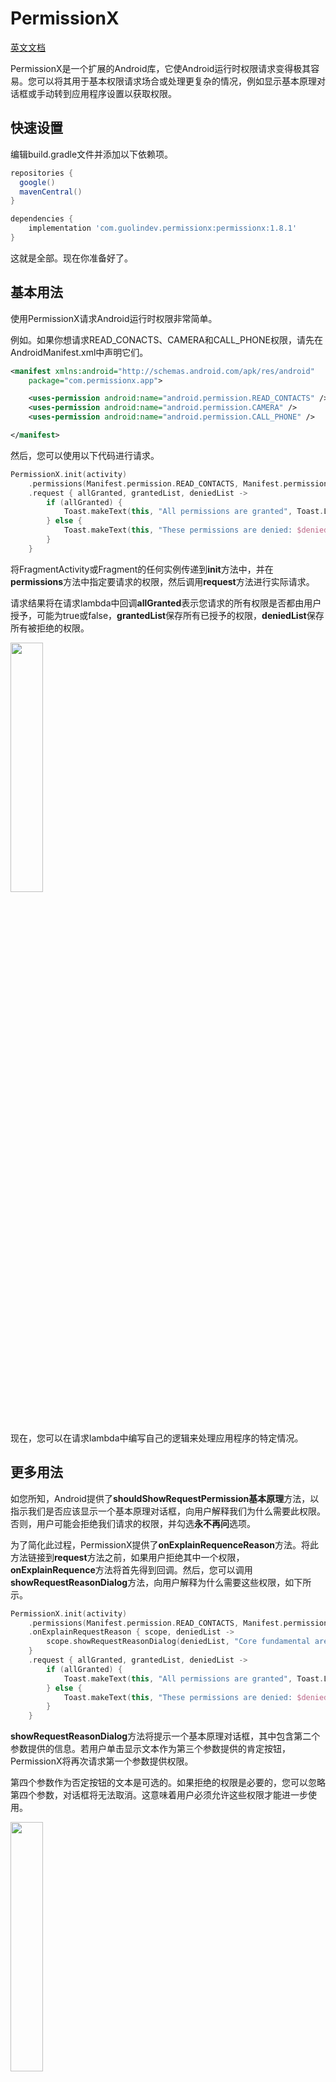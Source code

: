# PermissionX

[英文文档](README.md)

PermissionX是一个扩展的Android库，它使Android运行时权限请求变得极其容易。您可以将其用于基本权限请求场合或处理更复杂的情况，例如显示基本原理对话框或手动转到应用程序设置以获取权限。

## 快速设置

编辑build.gradle文件并添加以下依赖项。

```groovy
repositories {
  google()
  mavenCentral()
}

dependencies {
    implementation 'com.guolindev.permissionx:permissionx:1.8.1'
}
```

这就是全部。现在你准备好了。

## 基本用法

使用PermissionX请求Android运行时权限非常简单。

例如。如果你想请求READ_CONACTS、CAMERA和CALL_PHONE权限，请先在AndroidManifest.xml中声明它们。

```xml
<manifest xmlns:android="http://schemas.android.com/apk/res/android"
    package="com.permissionx.app">

	<uses-permission android:name="android.permission.READ_CONTACTS" />
	<uses-permission android:name="android.permission.CAMERA" />
	<uses-permission android:name="android.permission.CALL_PHONE" />

</manifest>
```

然后，您可以使用以下代码进行请求。

```kotlin
PermissionX.init(activity)
    .permissions(Manifest.permission.READ_CONTACTS, Manifest.permission.CAMERA, Manifest.permission.CALL_PHONE)
    .request { allGranted, grantedList, deniedList ->
        if (allGranted) {
            Toast.makeText(this, "All permissions are granted", Toast.LENGTH_LONG).show()
        } else {
            Toast.makeText(this, "These permissions are denied: $deniedList", Toast.LENGTH_LONG).show()
        }
    }
```

将FragmentActivity或Fragment的任何实例传递到**init**方法中，并在**permissions**方法中指定要请求的权限，然后调用**request**方法进行实际请求。

请求结果将在请求lambda中回调**allGranted**表示您请求的所有权限是否都由用户授予，可能为true或false，**grantedList**保存所有已授予的权限，**deniedList**保存所有被拒绝的权限。

<img src="screenshots/1.gif" width="32%" />

现在，您可以在请求lambda中编写自己的逻辑来处理应用程序的特定情况。

## 更多用法

如您所知，Android提供了**shouldShowRequestPermission基本原理**方法，以指示我们是否应该显示一个基本原理对话框，向用户解释我们为什么需要此权限。否则，用户可能会拒绝我们请求的权限，并勾选**永不再问**选项。

为了简化此过程，PermissionX提供了**onExplainRequenceReason**方法。将此方法链接到**request**方法之前，如果用户拒绝其中一个权限，**onExplainRequence**方法将首先得到回调。然后，您可以调用**showRequestReasonDialog**方法，向用户解释为什么需要这些权限，如下所示。

```kotlin
PermissionX.init(activity)
    .permissions(Manifest.permission.READ_CONTACTS, Manifest.permission.CAMERA, Manifest.permission.CALL_PHONE)
    .onExplainRequestReason { scope, deniedList ->
        scope.showRequestReasonDialog(deniedList, "Core fundamental are based on these permissions", "OK", "Cancel")
    }
    .request { allGranted, grantedList, deniedList ->
        if (allGranted) {
            Toast.makeText(this, "All permissions are granted", Toast.LENGTH_LONG).show()
        } else {
            Toast.makeText(this, "These permissions are denied: $deniedList", Toast.LENGTH_LONG).show()
        }
    }
```

**showRequestReasonDialog**方法将提示一个基本原理对话框，其中包含第二个参数提供的信息。若用户单击显示文本作为第三个参数提供的肯定按钮，PermissionX将再次请求第一个参数提供权限。

第四个参数作为否定按钮的文本是可选的。如果拒绝的权限是必要的，您可以忽略第四个参数，对话框将无法取消。这意味着用户必须允许这些权限才能进一步使用。

<img src="screenshots/2.gif" width="32%" />

当然，用户仍然可以拒绝某些权限，并选中**永不再问**选项。在这种情况下，每次我们再次请求这些权限时，都会被自动拒绝。我们唯一能做的就是提示用户，他们需要在应用程序设置中手动允许这些权限以继续使用。但PermissionX做得更好。

PermissionX提供了**onForwardToSettings**方法来处理此情况。将此方法链接到**request**方法之前，如果某些权限被用户“拒绝且不再询问”，则**onForwardToSettings**方法将获得回调。然后，您可以调用**showForwardToSettingsDialog**方法，如下所示。

```kotlin
PermissionX.init(activity)
    .permissions(Manifest.permission.READ_CONTACTS, Manifest.permission.CAMERA, Manifest.permission.CALL_PHONE)
    .onExplainRequestReason { scope, deniedList ->
        scope.showRequestReasonDialog(deniedList, "Core fundamental are based on these permissions", "OK", "Cancel")
    }
    .onForwardToSettings { scope, deniedList ->
        scope.showForwardToSettingsDialog(deniedList, "You need to allow necessary permissions in Settings manually", "OK", "Cancel")
    }
    .request { allGranted, grantedList, deniedList ->
        if (allGranted) {
            Toast.makeText(this, "All permissions are granted", Toast.LENGTH_LONG).show()
        } else {
            Toast.makeText(this, "These permissions are denied: $deniedList", Toast.LENGTH_LONG).show()
        }
    }
```

**onForwardToSettings**方法中的参数与**showRequestReasonDialog**方法相似。当用户点击肯定按钮时，PermissionX将转发到您的应用程序的设置页面，用户可以非常快速地打开必要的权限。当用户切换回应用程序时，PermissionX将自动再次请求必要的权限。

<img src="screenshots/3.gif" width="32%" />

## 请求前解释

在实际请求权限之前，显示基本原理对话框并向用户解释为什么需要这些权限总是一种很好的方式。

使用PermissionX执行此操作非常简单。只需使用**explainReasonBeforeRequest**方法，如下所示。

```kotlin
PermissionX.init(activity)
    .permissions(Manifest.permission.READ_CONTACTS, Manifest.permission.CAMERA, Manifest.permission.CALL_PHONE)
    .explainReasonBeforeRequest()
    ...
```

现在一切都很有魅力。

<img src="screenshots/4.gif" width="32%" />

## 深色主题

PermissionsX提供的基本原理对话框自动支持Android黑暗主题。如果你把设备换成深色主题，一切都会很好。

<img src="screenshots/5.gif" width="32%" />

## 许可证

```
Copyright (C) guolin, PermissionX Open Source Project

Licensed under the Apache License, Version 2.0 (the "License");
you may not use this file except in compliance with the License.
You may obtain a copy of the License at

     http://www.apache.org/licenses/LICENSE-2.0

Unless required by applicable law or agreed to in writing, software
distributed under the License is distributed on an "AS IS" BASIS,
WITHOUT WARRANTIES OR CONDITIONS OF ANY KIND, either express or implied.
See the License for the specific language governing permissions and
limitations under the License.
```
